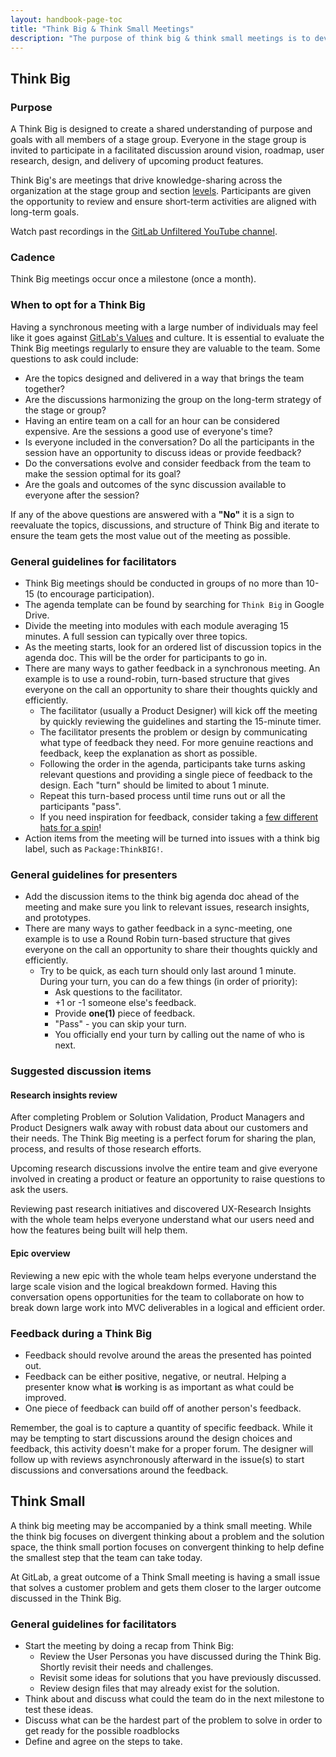 ```yaml
---
layout: handbook-page-toc
title: "Think Big & Think Small Meetings"
description: "The purpose of think big & think small meetings is to develop a shared understanding of goals by discussing vision, roadmap, research, design, and delivery of upcoming features."
---
```



## Think Big

### Purpose

A Think Big is designed to create a shared understanding of purpose and goals with all members of a stage group. Everyone in the stage group is invited to participate in a facilitated discussion around vision, roadmap, user research, design, and delivery of upcoming product features.

Think Big's are meetings that drive knowledge-sharing across the organization at the stage group and section [levels](/handbook/product/categories/#hierarchy). Participants are given the opportunity to review and ensure short-term activities are aligned with long-term goals. 

Watch past recordings in the [GitLab Unfiltered YouTube channel](https://www.youtube.com/channel/UCMtZ0sc1HHNtGGWZFDRTh5A).

### Cadence

Think Big meetings occur once a milestone (once a month).

### When to opt for a Think Big

Having a synchronous meeting with a large number of individuals may feel like it goes against [GitLab's Values](/handbook/values/) and culture. It is essential to evaluate the Think Big meetings regularly to ensure they are valuable to the team. Some questions to ask could include: 

* Are the topics designed and delivered in a way that brings the team together?
* Are the discussions harmonizing the group on the long-term strategy of the stage or group?
* Having an entire team on a call for an hour can be considered expensive. Are the sessions a good use of everyone's time? 
* Is everyone included in the conversation? Do all the participants in the session have an opportunity to discuss ideas or provide feedback?
* Do the conversations evolve and consider feedback from the team to make the session optimal for its goal? 
* Are the goals and outcomes of the sync discussion available to everyone after the session? 

If any of the above questions are answered with a **"No"** it is a sign to reevaluate the topics, discussions, and structure of Think Big and iterate to ensure the team gets the most value out of the meeting as possible.

### General guidelines for facilitators

* Think Big meetings should be conducted in groups of no more than 10-15 (to encourage participation).
* The agenda template can be found by searching for `Think Big` in Google Drive.
* Divide the meeting into modules with each module averaging 15 minutes. A full session can typically over three topics.
* As the meeting starts, look for an ordered list of discussion topics in the agenda doc. This will be the order for participants to go in.
* There are many ways to gather feedback in a synchronous meeting. An example is to use a round-robin, turn-based structure that gives everyone on the call an opportunity to share their thoughts quickly and efficiently. 
   * The facilitator (usually a Product Designer) will kick off the meeting by quickly reviewing the guidelines and starting the 15-minute timer.
   * The facilitator presents the problem or design by communicating what type of feedback they need. For more genuine reactions and feedback, keep the explanation as short as possible.
   * Following the order in the agenda, participants take turns asking relevant questions and providing a single piece of feedback to the design. Each "turn" should be limited to about 1 minute.
   * Repeat this turn-based process until time runs out or all the participants "pass".
   * If you need inspiration for feedback, consider taking a [few different hats for a spin](https://www.mindtools.com/pages/article/newTED_07.htm)!
* Action items from the meeting will be turned into issues with a think big label, such as `Package:ThinkBIG!`.

### General guidelines for presenters

* Add the discussion items to the think big agenda doc ahead of the meeting and make sure you link to relevant issues, research insights, and prototypes.
* There are many ways to gather feedback in a sync-meeting, one example is to use a Round Robin turn-based structure that gives everyone on the call an opportunity to share their thoughts quickly and efficiently.
   * Try to be quick, as each turn should only last around 1 minute. During your turn, you can do a few things (in order of priority):
      * Ask questions to the facilitator.
      * +1 or -1 someone else's feedback.
      * Provide **one(1)** piece of feedback.
      * "Pass" - you can skip your turn.
      * You officially end your turn by calling out the name of who is next.

### Suggested discussion items

#### Research insights review

After completing Problem or Solution Validation, Product Managers and Product Designers walk away with robust data about our customers and their needs. The Think Big meeting is a perfect forum for sharing the plan, process, and results of those research efforts. 

Upcoming research discussions involve the entire team and give everyone involved in creating a product or feature an opportunity to raise questions to ask the users.

Reviewing past research initiatives and discovered UX-Research Insights with the whole team helps everyone understand what our users need and how the features being built will help them.

#### Epic overview

Reviewing a new epic with the whole team helps everyone understand the large scale vision and the logical breakdown formed. Having this conversation opens opportunities for the team to collaborate on how to break down large work into MVC deliverables in a logical and efficient order.

### Feedback during a Think Big

*  Feedback should revolve around the areas the presented has pointed out.
*  Feedback can be either positive, negative, or neutral. Helping a presenter know what **is** working is as important as what could be improved.
*  One piece of feedback can build off of another person's feedback.

Remember, the goal is to capture a quantity of specific feedback. While it may be tempting to start discussions around the design choices and feedback, this activity doesn't make for a proper forum. The designer will follow up with reviews asynchronously afterward in the issue(s) to start discussions and conversations around the feedback.

## Think Small

A think big meeting may be accompanied by a think small meeting. While the think big focuses on divergent thinking about a problem and the solution space, the think small portion focuses on convergent thinking to help define the smallest step that the team can take today. 

At GitLab, a great outcome of a Think Small meeting is having a small issue that solves a customer problem and gets them closer to the larger outcome discussed in the Think Big.

### General guidelines for facilitators

* Start the meeting by doing a recap from Think Big:
   * Review the User Personas you have discussed during the Think Big. Shortly revisit their needs and challenges. 
   * Revisit some ideas for solutions that you have previously discussed.
   * Review design files that may already exist for the solution.
* Think about and discuss what could the team do in the next milestone to test these ideas.
* Discuss what can be the hardest part of the problem to solve in order to get ready for the possible roadblocks
* Define and agree on the steps to take.

